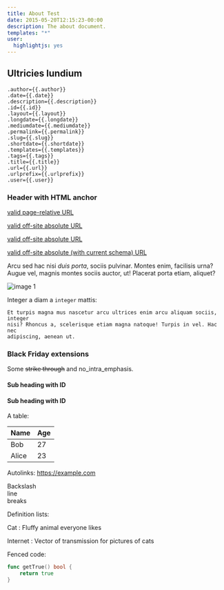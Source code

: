 ```yaml
---
title: About Test
date: 2015-05-20T12:15:23-00:00
description: The about document.
templates: "*"
user:
  highlightjs: yes
---
```


## Ultricies lundium

```
.author={{.author}}
.date={{.date}}
.description={{.description}}
.id={{.id}}
.layout={{.layout}}
.longdate={{.longdate}}
.mediumdate={{.mediumdate}}
.permalink={{.permalink}}
.slug={{.slug}}
.shortdate={{.shortdate}}
.templates={{.templates}}
.tags={{.tags}}
.title={{.title}}
.url={{.url}}
.urlprefix={{.urlprefix}}
.user={{.user}}
```

### <a id="id1"> Header with HTML anchor
[valid page-relative URL](index.html#id1)

[valid off-site absolute URL](http://foobar.com/index.html)

[valid off-site absolute URL](https://foobar.com/index.html)

[valid off-site absolute (with current schema) URL](//foobar.com/index.html)

Arcu sed hac nisi _duis porta_, sociis pulvinar. Montes enim, facilisis urna?
Augue vel, magnis montes sociis auctor, ut! Placerat porta etiam, aliquet?

![image 1](/images/image-03.jpg)

Integer a diam a `integer` mattis:

```
Et turpis magna mus nascetur arcu ultrices enim arcu aliquam sociis, integer
nisi? Rhoncus a, scelerisque etiam magna natoque! Turpis in vel. Hac nec
adipiscing, aenean ut.
```

### Black Friday extensions
Some ~~strike through~~ and no_intra_emphasis.

#### Sub heading with ID
#### Sub heading with ID
A table:

Name    | Age
--------|------
Bob     | 27
Alice   | 23

Autolinks: https://example.com

Backslash \
line \
breaks

Definition lists:

Cat
: Fluffy animal everyone likes

Internet
: Vector of transmission for pictures of cats

Fenced code:

```go
func getTrue() bool {
    return true
}
```